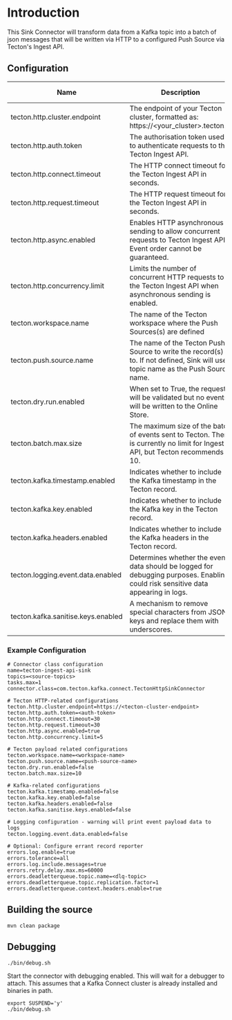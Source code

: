 # Introduction

This Sink Connector will transform data from a Kafka topic into a batch of json messages that will be written via HTTP to a configured Push Source via Tecton's Ingest API.

## Configuration

| Name                              | Description                                                                                                                       | Type     | Default | Valid Values | Importance |
|-----------------------------------|-----------------------------------------------------------------------------------------------------------------------------------|----------|---------|--------------|------------|
| tecton.http.cluster.endpoint      | The endpoint of your Tecton cluster, formatted as: https://<your_cluster>.tecton.ai                                               | string   |         |              | high       |
| tecton.http.auth.token            | The authorisation token used to authenticate requests to the Tecton Ingest API.                                                   | password |         |              | high       |
| tecton.http.connect.timeout       | The HTTP connect timeout for the Tecton Ingest API in seconds.                                                                    | int      | 30      |              | medium     |
| tecton.http.request.timeout       | The HTTP request timeout for the Tecton Ingest API in seconds.                                                                    | int      | 30      |              | medium     |
| tecton.http.async.enabled         | Enables HTTP asynchronous sending to allow concurrent requests to Tecton Ingest API. Event order cannot be guaranteed.            | boolean  | true    |              | medium     |
| tecton.http.concurrency.limit     | Limits the number of concurrent HTTP requests to the Tecton Ingest API when asynchronous sending is enabled.                      | int      | 50      |              | medium     |
| tecton.workspace.name             | The name of the Tecton workspace where the Push Sources(s) are defined                                                            | string   |         |              | high       |
| tecton.push.source.name           | The name of the Tecton Push Source to write the record(s) to. If not defined, Sink will use topic name as the Push Source name.   | string   |         |              | medium     |
| tecton.dry.run.enabled            | When set to True, the request will be validated but no events will be written to the Online Store.                                | boolean  | true    |              | medium     |
| tecton.batch.max.size             | The maximum size of the batch of events sent to Tecton. There is currently no limit for Ingest API, but Tecton recommends 10.     | int      | 10      |              | medium     |
| tecton.kafka.timestamp.enabled    | Indicates whether to include the Kafka timestamp in the Tecton record.                                                            | boolean  | false   |              | low        |
| tecton.kafka.key.enabled          | Indicates whether to include the Kafka key in the Tecton record.                                                                  | boolean  | false   |              | low        |
| tecton.kafka.headers.enabled      | Indicates whether to include the Kafka headers in the Tecton record.                                                              | boolean  | false   |              | low        |
| tecton.logging.event.data.enabled | Determines whether the event data should be logged for debugging purposes. Enabling could risk sensitive data appearing in logs.  | boolean  | false   |              | low        |
| tecton.kafka.sanitise.keys.enabled| A mechanism to remove special characters from JSON keys and replace them with underscores.										| boolean  | false   |              | low        |


### Example Configuration

```
# Connector class configuration
name=tecton-ingest-api-sink
topics=<source-topics>
tasks.max=1
connector.class=com.tecton.kafka.connect.TectonHttpSinkConnector

# Tecton HTTP-related configurations
tecton.http.cluster.endpoint=https://<tecton-cluster-endpoint>
tecton.http.auth.token=<auth-token>
tecton.http.connect.timeout=30
tecton.http.request.timeout=30
tecton.http.async.enabled=true
tecton.http.concurrency.limit=5

# Tecton payload related configurations
tecton.workspace.name=<workspace-name>
tecton.push.source.name=<push-source-name>
tecton.dry.run.enabled=false
tecton.batch.max.size=10

# Kafka-related configurations
tecton.kafka.timestamp.enabled=false
tecton.kafka.key.enabled=false
tecton.kafka.headers.enabled=false
tecton.kafka.sanitise.keys.enabled=false

# Logging configuration - warning will print event payload data to logs
tecton.logging.event.data.enabled=false

# Optional: Configure errant record reporter
errors.log.enable=true
errors.tolerance=all
errors.log.include.messages=true
errors.retry.delay.max.ms=60000
errors.deadletterqueue.topic.name=<dlq-topic>
errors.deadletterqueue.topic.replication.factor=1
errors.deadletterqueue.context.headers.enable=true
```

## Building the source

```
mvn clean package
```

## Debugging
```
./bin/debug.sh
```

Start the connector with debugging enabled. This will wait for a debugger to attach.
This assumes that a Kafka Connect cluster is already installed and binaries in path.

```
export SUSPEND='y'
./bin/debug.sh
```